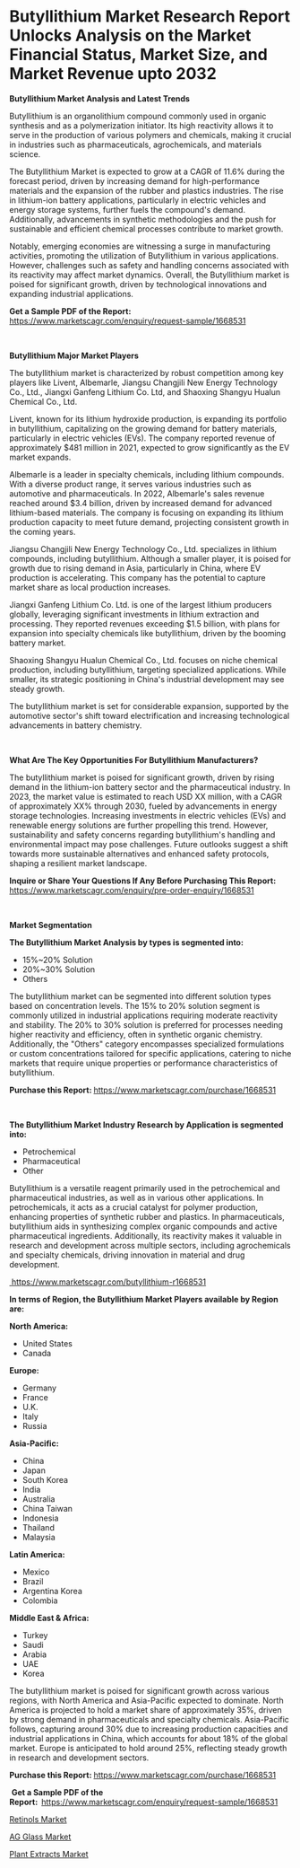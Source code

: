 <p><h1>Butyllithium Market Research Report Unlocks Analysis on the Market Financial Status, Market Size, and Market Revenue upto 2032</h1></p><p><strong>Butyllithium Market Analysis and Latest Trends</strong></p>
<p><p>Butyllithium is an organolithium compound commonly used in organic synthesis and as a polymerization initiator. Its high reactivity allows it to serve in the production of various polymers and chemicals, making it crucial in industries such as pharmaceuticals, agrochemicals, and materials science. </p><p>The Butyllithium Market is expected to grow at a CAGR of 11.6% during the forecast period, driven by increasing demand for high-performance materials and the expansion of the rubber and plastics industries. The rise in lithium-ion battery applications, particularly in electric vehicles and energy storage systems, further fuels the compound's demand. Additionally, advancements in synthetic methodologies and the push for sustainable and efficient chemical processes contribute to market growth. </p><p>Notably, emerging economies are witnessing a surge in manufacturing activities, promoting the utilization of Butyllithium in various applications. However, challenges such as safety and handling concerns associated with its reactivity may affect market dynamics. Overall, the Butyllithium market is poised for significant growth, driven by technological innovations and expanding industrial applications.</p></p>
<p><strong>Get a Sample PDF of the Report:&nbsp;</strong> <a href="https://www.marketscagr.com/enquiry/request-sample/1668531?utm_campaign=2095&utm_medium=2&utm_source=Github&utm_content=ia&utm_term=01042025&utm_id=butyllithium">https://www.marketscagr.com/enquiry/request-sample/1668531</a></p>
<p>&nbsp;</p>
<p><strong>Butyllithium Major Market Players</strong></p>
<p><p>The butyllithium market is characterized by robust competition among key players like Livent, Albemarle, Jiangsu Changjili New Energy Technology Co., Ltd., Jiangxi Ganfeng Lithium Co. Ltd, and Shaoxing Shangyu Hualun Chemical Co., Ltd. </p><p>Livent, known for its lithium hydroxide production, is expanding its portfolio in butyllithium, capitalizing on the growing demand for battery materials, particularly in electric vehicles (EVs). The company reported revenue of approximately $481 million in 2021, expected to grow significantly as the EV market expands.</p><p>Albemarle is a leader in specialty chemicals, including lithium compounds. With a diverse product range, it serves various industries such as automotive and pharmaceuticals. In 2022, Albemarle's sales revenue reached around $3.4 billion, driven by increased demand for advanced lithium-based materials. The company is focusing on expanding its lithium production capacity to meet future demand, projecting consistent growth in the coming years.</p><p>Jiangsu Changjili New Energy Technology Co., Ltd. specializes in lithium compounds, including butyllithium. Although a smaller player, it is poised for growth due to rising demand in Asia, particularly in China, where EV production is accelerating. This company has the potential to capture market share as local production increases.</p><p>Jiangxi Ganfeng Lithium Co. Ltd. is one of the largest lithium producers globally, leveraging significant investments in lithium extraction and processing. They reported revenues exceeding $1.5 billion, with plans for expansion into specialty chemicals like butyllithium, driven by the booming battery market.</p><p>Shaoxing Shangyu Hualun Chemical Co., Ltd. focuses on niche chemical production, including butyllithium, targeting specialized applications. While smaller, its strategic positioning in China's industrial development may see steady growth.</p><p>The butyllithium market is set for considerable expansion, supported by the automotive sector's shift toward electrification and increasing technological advancements in battery chemistry.</p></p>
<p>&nbsp;</p>
<p><strong>What Are The Key Opportunities For Butyllithium Manufacturers?</strong></p>
<p><p>The butyllithium market is poised for significant growth, driven by rising demand in the lithium-ion battery sector and the pharmaceutical industry. In 2023, the market value is estimated to reach USD XX million, with a CAGR of approximately XX% through 2030, fueled by advancements in energy storage technologies. Increasing investments in electric vehicles (EVs) and renewable energy solutions are further propelling this trend. However, sustainability and safety concerns regarding butyllithium's handling and environmental impact may pose challenges. Future outlooks suggest a shift towards more sustainable alternatives and enhanced safety protocols, shaping a resilient market landscape.</p></p>
<p><strong>Inquire or Share Your Questions If Any Before Purchasing This Report:</strong> <a href="https://www.marketscagr.com/enquiry/pre-order-enquiry/1668531?utm_campaign=2095&utm_medium=2&utm_source=Github&utm_content=ia&utm_term=01042025&utm_id=butyllithium">https://www.marketscagr.com/enquiry/pre-order-enquiry/1668531</a></p>
<p>&nbsp;</p>
<p><strong>Market Segmentation</strong></p>
<p><strong>The Butyllithium Market Analysis by types is segmented into:</strong></p>
<p><ul><li>15%~20% Solution</li><li>20%~30% Solution</li><li>Others</li></ul></p>
<p><p>The butyllithium market can be segmented into different solution types based on concentration levels. The 15% to 20% solution segment is commonly utilized in industrial applications requiring moderate reactivity and stability. The 20% to 30% solution is preferred for processes needing higher reactivity and efficiency, often in synthetic organic chemistry. Additionally, the "Others" category encompasses specialized formulations or custom concentrations tailored for specific applications, catering to niche markets that require unique properties or performance characteristics of butyllithium.</p></p>
<p><strong>Purchase this Report:&nbsp;</strong><a href="https://www.marketscagr.com/purchase/1668531?utm_campaign=2095&utm_medium=2&utm_source=Github&utm_content=ia&utm_term=01042025&utm_id=butyllithium">https://www.marketscagr.com/purchase/1668531</a></p>
<p>&nbsp;</p>
<p><strong>The Butyllithium Market Industry Research by Application is segmented into:</strong></p>
<p><ul><li>Petrochemical</li><li>Pharmaceutical</li><li>Other</li></ul></p>
<p><p>Butyllithium is a versatile reagent primarily used in the petrochemical and pharmaceutical industries, as well as in various other applications. In petrochemicals, it acts as a crucial catalyst for polymer production, enhancing properties of synthetic rubber and plastics. In pharmaceuticals, butyllithium aids in synthesizing complex organic compounds and active pharmaceutical ingredients. Additionally, its reactivity makes it valuable in research and development across multiple sectors, including agrochemicals and specialty chemicals, driving innovation in material and drug development.</p></p>
<p><a href="https://www.marketscagr.com/butyllithium-r1668531?utm_campaign=2095&utm_medium=2&utm_source=Github&utm_content=ia&utm_term=01042025&utm_id=butyllithium">&nbsp;https://www.marketscagr.com/butyllithium-r1668531</a></p>
<p><strong>In terms of Region, the Butyllithium Market Players available by Region are:</strong></p>
<p>
    <p> <strong> North America: </strong>
        <ul>
            <li>United States</li>
            <li>Canada</li>
        </ul>
        </p> 
    <p> <strong> Europe: </strong>
        <ul>
            <li>Germany</li>
            <li>France</li>
            <li>U.K.</li>
            <li>Italy</li>
            <li>Russia</li>
        </ul>
        </p> 
    <p> <strong> Asia-Pacific: </strong>
        <ul>
            <li>China</li>
            <li>Japan</li>
            <li>South Korea</li>
            <li>India</li>
            <li>Australia</li>
            <li>China Taiwan</li>
            <li>Indonesia</li>
            <li>Thailand</li>
            <li>Malaysia</li>
        </ul>
        </p> 
    <p> <strong> Latin America: </strong>
        <ul>
            <li>Mexico</li>
            <li>Brazil</li>
            <li>Argentina Korea</li>
            <li>Colombia</li>
        </ul>
        </p> 
    <p> <strong> Middle East & Africa: </strong>
        <ul>
            <li>Turkey</li>
            <li>Saudi</li>
            <li>Arabia</li>
            <li>UAE</li>
            <li>Korea</li>
        </ul>
    </p>
    </p>
<p><p>The butyllithium market is poised for significant growth across various regions, with North America and Asia-Pacific expected to dominate. North America is projected to hold a market share of approximately 35%, driven by strong demand in pharmaceuticals and specialty chemicals. Asia-Pacific follows, capturing around 30% due to increasing production capacities and industrial applications in China, which accounts for about 18% of the global market. Europe is anticipated to hold around 25%, reflecting steady growth in research and development sectors.</p></p>
<p><strong>Purchase this Report: </strong><a href="https://www.marketscagr.com/purchase/1668531?utm_campaign=2095&utm_medium=2&utm_source=Github&utm_content=ia&utm_term=01042025&utm_id=butyllithium">https://www.marketscagr.com/purchase/1668531</a></p>
<p>&nbsp;<strong>Get a Sample PDF of the Report:&nbsp;&nbsp;</strong><a href="https://www.marketscagr.com/enquiry/request-sample/1668531?utm_campaign=2095&utm_medium=2&utm_source=Github&utm_content=ia&utm_term=01042025&utm_id=butyllithium">https://www.marketscagr.com/enquiry/request-sample/1668531</a></p>
<p><strong></strong></p>
<p><p><a href="https://github.com/gulaimolin/Market-Research-Report-List-7/blob/main/retinols-market.md?utm_campaign=2095&utm_medium=2&utm_source=Github&utm_content=ia&utm_term=01042025&utm_id=butyllithium">Retinols Market</a></p><p><a href="https://github.com/shamprenadw7/Market-Research-Report-List-1/blob/main/ag-glass-market.md?utm_campaign=2095&utm_medium=2&utm_source=Github&utm_content=ia&utm_term=01042025&utm_id=butyllithium">AG Glass Market</a></p><p><a href="https://github.com/mauripalmi/Market-Research-Report-List-6/blob/main/plant-extracts-market.md?utm_campaign=2095&utm_medium=2&utm_source=Github&utm_content=ia&utm_term=01042025&utm_id=butyllithium">Plant Extracts Market</a></p></p>